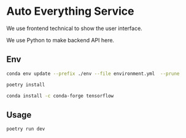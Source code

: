 # Auto Everything Service
We use frontend technical to show the user interface.

We use Python to make backend API here.

## Env
```bash
conda env update --prefix ./env --file environment.yml  --prune

poetry install

conda install -c conda-forge tensorflow
```

## Usage
```bash
poetry run dev
```